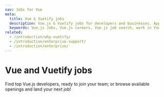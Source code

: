 ```yaml
---
nav: Jobs for Vue
meta:
  title: Vue & Vuetify jobs
  description: Vue.js & Vuetify jobs for developers and businesses. Apply to Software Engineer, Full Stack Developer, Senior Software Engineer and more!
  keywords: Vue.js Jobs, Vue.js careers, Vue.js job search, work in Vue.js, Vuetify jobs for Vue
related:
  - /introduction/why-vuetify/
  - /introduction/enterprise-support/
  - /introduction/enterprise/
---
```

<script setup>
  import VueJobs from '@/components/doc/VueJobs.vue'
</script>

# Vue and Vuetify jobs

Find top Vue.js developers, ready to join your team; or browse available openings and land your next job!

<promoted slug="vue-jobs" />

<vue-jobs />
